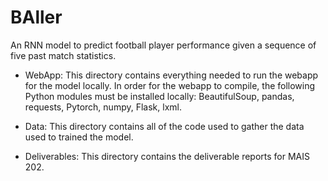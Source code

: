 # BAller
An RNN model to predict football player performance given a sequence of five past match statistics.

- WebApp: This directory contains everything needed to run the webapp for the model locally. In order for the webapp to compile, the following Python modules must be installed locally: BeautifulSoup, pandas, requests, Pytorch, numpy, Flask, lxml.

- Data: This directory contains all of the code used to gather the data used to trained the model.

- Deliverables: This directory contains the deliverable reports for MAIS 202.
